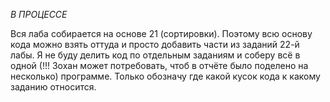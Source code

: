 *В ПРОЦЕССЕ*

Вся лаба собирается на основе 21 (сортировки). Поэтому всю основу кода можно взять оттуда и просто добавить части из заданий 22-й лабы.
Я не буду делить код по отдельным заданиям и соберу всё в одной (!!! Зохан может потребовать, чтоб в отчёте было поделено на несколько) программе. 
Только обозначу где какой кусок кода к какому заданию относится.

